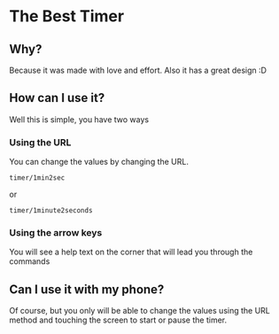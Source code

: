 # The Best Timer

## Why?
Because it was made with love and effort. Also it has a great design :D

## How can I use it?

Well this is simple, you have two ways

### Using the URL

You can change the values by changing the URL.

`timer/1min2sec`

or

`timer/1minute2seconds`

### Using the arrow keys

You will see a help text on the corner that will lead you through the commands

## Can I use it with my phone?

Of course, but you only will be able to change the values using the URL method and touching the screen to start or pause the timer.